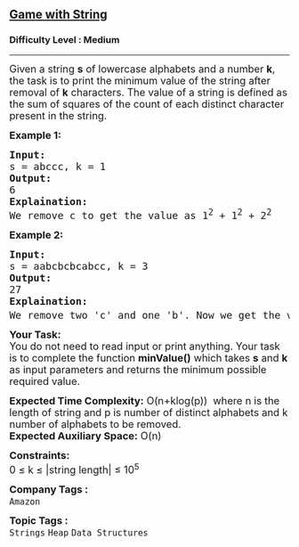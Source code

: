 <h2><a href="https://www.geeksforgeeks.org/problems/game-with-string4100/1?utm_source=geeksforgeeks&utm_medium=article_practice_tab&utm_campaign=article_practice_tab">Game with String</a></h2><h3>Difficulty Level : Medium</h3><hr><div class="problems_problem_content__Xm_eO"><p><span style="font-size: 18px;">Given a string <strong>s</strong> of lowercase alphabets and a number <strong>k</strong>, the task is to print the minimum value of the string after removal of <strong>k</strong> characters. The value of a string is defined as the sum of squares of the count of each distinct character present in the string.</span>&nbsp;</p>
<p><strong><span style="font-size: 18px;">Example 1:</span></strong></p>
<pre><span style="font-size: 18px;"><strong>Input:</strong> <br>s = abccc, k = 1
<strong>Output:</strong> <br>6
<strong>Explaination:
</strong>We remove c to get the value as 1<sup>2</sup></span><span style="font-size: 18px;"> + 1<sup>2</sup></span><span style="font-size: 18px;"> + 2<sup>2</sup></span>
</pre>
<p><strong><span style="font-size: 18px;">Example 2:</span></strong></p>
<pre><span style="font-size: 18px;"><strong>Input: <br></strong>s = aabcbcbcabcc, k = 3
<strong>Output:</strong> <br>27
<strong>Explaination:</strong> <br>We remove two 'c' and one 'b'. Now we get the value as 3<sup>2 </sup>+ 3<sup>2</sup> + 3<sup>2</sup>.</span></pre>
<p><span style="font-size: 18px;"><strong>Your Task:</strong><br>You do not need to read input or print anything. Your task is to complete the function <strong>minValue()</strong> which takes <strong>s</strong> and <strong>k</strong> as input parameters and returns the minimum possible required value.</span></p>
<p><span style="font-size: 18px;"><strong>Expected Time Complexity:</strong> O(n+klog(p))&nbsp; where n is the length of string and p is number of distinct alphabets and k number of alphabets to be removed.&nbsp;<br><strong>Expected Auxiliary Space:</strong> O(n)</span></p>
<p><span style="font-size: 18px;"><strong>Constraints:</strong><br>0 ≤ k ≤ |string length| ≤ 10<sup>5</sup></span></p></div><p><span style=font-size:18px><strong>Company Tags : </strong><br><code>Amazon</code>&nbsp;<br><p><span style=font-size:18px><strong>Topic Tags : </strong><br><code>Strings</code>&nbsp;<code>Heap</code>&nbsp;<code>Data Structures</code>&nbsp;